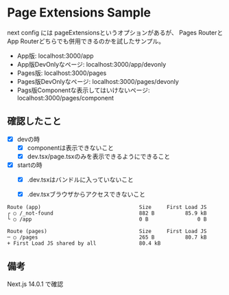 # Page Extensions Sample

next config には pageExtensionsというオプションがあるが、
Pages RouterとApp Routerどちらでも併用できるのかを試したサンプル。

- App版: localhost:3000/app
- App版DevOnlyなページ: localhost:3000/app/devonly
- Pages版: localhost:3000/pages
- Pages版DevOnlyなページ: localhost:3000/pages/devonly
- Pags版Componentな表示してはいけないページ: localhost:3000/pages/component

## 確認したこと
- [x] devの時
  - [x] componentは表示できないこと
  - [x] dev.tsx/page.tsxのみを表示できるようにできること
- [x] startの時
  - [x] .dev.tsxはバンドルに入っていないこと
  - [x] .dev.tsxブラウザからアクセスできないこと


```
Route (app)                                Size     First Load JS
┌ ○ /_not-found                            882 B          85.9 kB
└ ○ /app                                   0 B                0 B

Route (pages)                              Size     First Load JS
─ ○ /pages                                 265 B          80.7 kB
+ First Load JS shared by all              80.4 kB
```


## 備考

Next.js 14.0.1 で確認